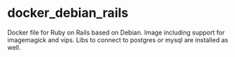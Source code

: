 # docker_debian_rails
Docker file for Ruby on Rails based on Debian. Image including support for imagemagick and vips. Libs to connect to postgres or mysql are installed as well.
